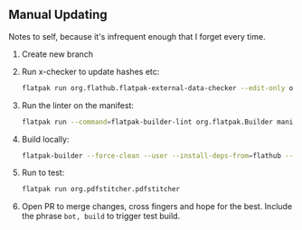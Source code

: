 ## Manual Updating
Notes to self, because it's infrequent enough that I forget every time.

1. Create new branch

2. Run x-checker to update hashes etc:

    ```bash
    flatpak run org.flathub.flatpak-external-data-checker --edit-only org.pdfstitcher.pdfstitcher.json
    ```

3. Run the linter on the manifest:
   ```bash
   flatpak run --command=flatpak-builder-lint org.flatpak.Builder manifest org.pdfstitcher.pdfstitcher.json
   ```

4. Build locally:

    ```bash
    flatpak-builder --force-clean --user --install-deps-from=flathub --install build org.pdfstitcher.pdfstitcher.json 
    ```

5. Run to test:

    ```bash
    flatpak run org.pdfstitcher.pdfstitcher
    ```

6. Open PR to merge changes, cross fingers and hope for the best. Include the phrase `bot, build` to trigger test build.